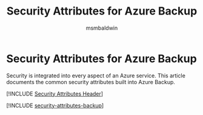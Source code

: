 ﻿---
title: Security Attributes for Azure Backup
description: A checklist of common security attributes for evaluating Azure Backup
services: backup
documentationcenter: ''
author: msmbaldwin
manager: barbkess
ms.service: backup

ms.topic: conceptual
ms.date: 03/15/2019
ms.author: mbaldwin

---
# Security Attributes for Azure Backup

Security is integrated into every aspect of an Azure service. This article documents the common security attributes built into Azure Backup. 

[!INCLUDE [Security Attributes Header](../../includes/security-attributes-header.md)]

[!INCLUDE [security-attributes-backup](../../includes/security-attributes-backup.md)]